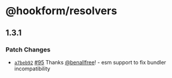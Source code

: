 # @hookform/resolvers

## 1.3.1

### Patch Changes

- [`a7beb92`](https://github.com/react-hook-form/resolvers/commit/a7beb924686eb286e6c29dd766ddb56d0422d661) [#95](https://github.com/react-hook-form/resolvers/pull/95) Thanks [@benallfree](https://github.com/benallfree)! - esm support to fix bundler incompatibility
